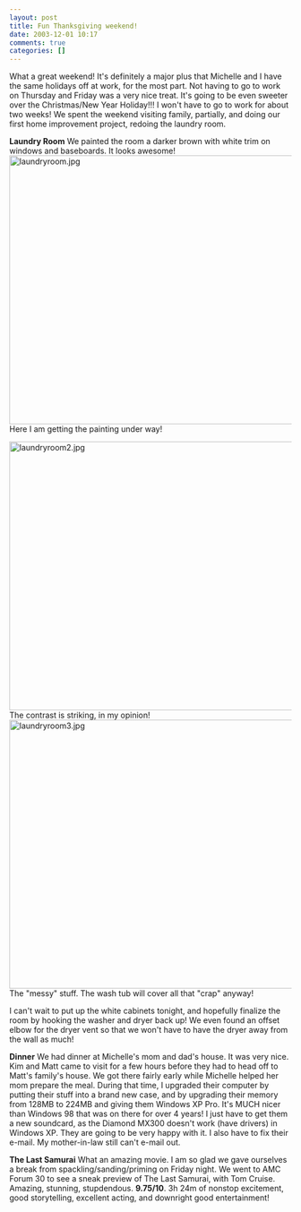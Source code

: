 ```yaml
---
layout: post
title: Fun Thanksgiving weekend!
date: 2003-12-01 10:17
comments: true
categories: []
---
```

What a great weekend! It's definitely a major plus that Michelle and I have the same holidays off at work, for the most part. Not having to go to work on Thursday and Friday was a very nice treat. It's going to be even sweeter over the Christmas/New Year Holiday!!! I won't have to go to work for about two weeks! We spent the weekend visiting family, partially, and doing our first home improvement project, redoing the laundry room. 

<strong>Laundry Room</strong>
We painted the room a darker brown with white trim on windows and baseboards. It looks awesome! <img alt="laundryroom.jpg" src="http://peterfilias.com/archives/laundryroom.jpg" width="640" height="480" border="0" /> 
Here I am getting the painting under way! 

<img alt="laundryroom2.jpg" src="http://peterfilias.com/archives/laundryroom2.jpg" width="640" height="480" border="0" />
The contrast is striking, in my opinion!

<img alt="laundryroom3.jpg" src="http://peterfilias.com/archives/laundryroom3.jpg" width="640" height="480" border="0" />
The "messy" stuff. The wash tub will cover all that "crap" anyway!

I can't wait to put up the white cabinets tonight, and hopefully finalize the room by hooking the washer and dryer back up! We even found an offset elbow for the dryer vent so that we won't have to have the dryer away from the wall as much!

<strong>Dinner</strong>
We had dinner at Michelle's mom and dad's house. It was very nice. Kim and Matt came to visit for a few hours before they had to head off to Matt's family's house. We got there fairly early while Michelle helped her mom prepare the meal. During that time, I upgraded their computer by putting their stuff into a brand new case, and by upgrading their memory from 128MB to 224MB and giving them Windows XP Pro. It's MUCH nicer than Windows 98 that was on there for over 4 years! I just have to get them a new soundcard, as the Diamond MX300 doesn't work (have drivers) in Windows XP. They are going to be very happy with it. I also have to fix their e-mail. My mother-in-law still can't e-mail out.

<strong>The Last Samurai</strong>
What an amazing movie. I am so glad we gave ourselves a break from spackling/sanding/priming on Friday night. We went to AMC Forum 30 to see a sneak preview of The Last Samurai, with Tom Cruise. Amazing, stunning, stupdendous. <strong>9.75/10</strong>. 3h 24m of nonstop excitement, good storytelling, excellent acting, and downright good entertainment!
